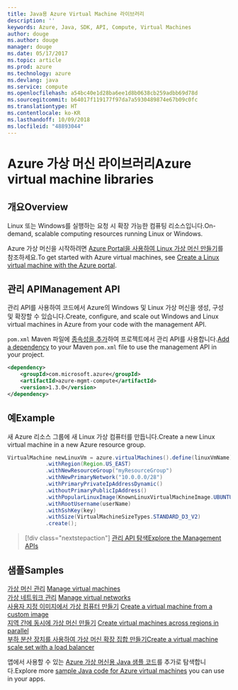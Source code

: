 ```yaml
---
title: Java용 Azure Virtual Machine 라이브러리
description: ''
keywords: Azure, Java, SDK, API, Compute, Virtual Machines
author: douge
ms.author: douge
manager: douge
ms.date: 05/17/2017
ms.topic: article
ms.prod: azure
ms.technology: azure
ms.devlang: java
ms.service: compute
ms.openlocfilehash: a54bc40e1d28ba6ee1d8b0638cb259adbb69d78d
ms.sourcegitcommit: b64017f119177f97da7a5930489874e67b09c0fc
ms.translationtype: HT
ms.contentlocale: ko-KR
ms.lasthandoff: 10/09/2018
ms.locfileid: "48893044"
---
```

# <a name="azure-virtual-machine-libraries"></a><span data-ttu-id="e0f0b-103">Azure 가상 머신 라이브러리</span><span class="sxs-lookup"><span data-stu-id="e0f0b-103">Azure virtual machine libraries</span></span>

## <a name="overview"></a><span data-ttu-id="e0f0b-104">개요</span><span class="sxs-lookup"><span data-stu-id="e0f0b-104">Overview</span></span>

<span data-ttu-id="e0f0b-105">Linux 또는 Windows를 실행하는 요청 시 확장 가능한 컴퓨팅 리소스입니다.</span><span class="sxs-lookup"><span data-stu-id="e0f0b-105">On-demand, scalable computing resources running Linux or Windows.</span></span>

<span data-ttu-id="e0f0b-106">Azure 가상 머신을 시작하려면 [Azure Portal을 사용하여 Linux 가상 머신 만들기](/azure/virtual-machines/linux/quick-create-portal)를 참조하세요.</span><span class="sxs-lookup"><span data-stu-id="e0f0b-106">To get started with Azure virtual machines, see [Create a Linux virtual machine with the Azure portal](/azure/virtual-machines/linux/quick-create-portal).</span></span>

## <a name="management-api"></a><span data-ttu-id="e0f0b-107">관리 API</span><span class="sxs-lookup"><span data-stu-id="e0f0b-107">Management API</span></span>

<span data-ttu-id="e0f0b-108">관리 API를 사용하여 코드에서 Azure의 Windows 및 Linux 가상 머신을 생성, 구성 및 확장할 수 있습니다.</span><span class="sxs-lookup"><span data-stu-id="e0f0b-108">Create, configure, and scale out Windows and Linux virtual machines in Azure from your code with the management API.</span></span>

<span data-ttu-id="e0f0b-109">`pom.xml` Maven 파일에 [종속성을 추가](https://maven.apache.org/guides/getting-started/index.html#How_do_I_use_external_dependencies)하여 프로젝트에서 관리 API를 사용합니다.</span><span class="sxs-lookup"><span data-stu-id="e0f0b-109">[Add a dependency](https://maven.apache.org/guides/getting-started/index.html#How_do_I_use_external_dependencies) to your Maven `pom.xml` file to use the management API in your project.</span></span>  

```XML
<dependency>
    <groupId>com.microsoft.azure</groupId>
    <artifactId>azure-mgmt-compute</artifactId>
    <version>1.3.0</version>
</dependency>
```   


## <a name="example"></a><span data-ttu-id="e0f0b-110">예</span><span class="sxs-lookup"><span data-stu-id="e0f0b-110">Example</span></span>

<span data-ttu-id="e0f0b-111">새 Azure 리소스 그룹에 새 Linux 가상 컴퓨터를 만듭니다.</span><span class="sxs-lookup"><span data-stu-id="e0f0b-111">Create a new Linux virtual machine in a new Azure resource group.</span></span>

```java
VirtualMachine newLinuxVm = azure.virtualMachines().define(linuxVmName)
            .withRegion(Region.US_EAST)
            .withNewResourceGroup("myResourceGroup")
            .withNewPrimaryNetwork("10.0.0.0/28")
            .withPrimaryPrivateIpAddressDynamic()
            .withoutPrimaryPublicIpAddress()
            .withPopularLinuxImage(KnownLinuxVirtualMachineImage.UBUNTU_SERVER_16_04_LTS)
            .withRootUsername(userName)
            .withSshKey(key)
            .withSize(VirtualMachineSizeTypes.STANDARD_D3_V2)
            .create();
```

> [!div class="nextstepaction"]
> [<span data-ttu-id="e0f0b-112">관리 API 탐색</span><span class="sxs-lookup"><span data-stu-id="e0f0b-112">Explore the Management APIs</span></span>](/java/api/overview/azure/virtualmachines/management)


## <a name="samples"></a><span data-ttu-id="e0f0b-113">샘플</span><span class="sxs-lookup"><span data-stu-id="e0f0b-113">Samples</span></span>

<span data-ttu-id="e0f0b-114">[가상 머신 관리][1] </span><span class="sxs-lookup"><span data-stu-id="e0f0b-114">[Manage virtual machines][1] </span></span>  
<span data-ttu-id="e0f0b-115">[가상 네트워크 관리][6] </span><span class="sxs-lookup"><span data-stu-id="e0f0b-115">[Manage virtual networks][6] </span></span>  
<span data-ttu-id="e0f0b-116">[사용자 지정 이미지에서 가상 컴퓨터 만들기][2] </span><span class="sxs-lookup"><span data-stu-id="e0f0b-116">[Create a virtual machine from a custom image][2] </span></span>  
<span data-ttu-id="e0f0b-117">[지역 간에 동시에 가상 머신 만들기][5]  </span><span class="sxs-lookup"><span data-stu-id="e0f0b-117">[Create virtual machines across regions in parallel][5]  </span></span>  
<span data-ttu-id="e0f0b-118">[부하 분산 장치를 사용하여 가상 머신 확장 집합 만들기][7]</span><span class="sxs-lookup"><span data-stu-id="e0f0b-118">[Create a virtual machine scale set with a load balancer][7]</span></span>    

[1]: ../docs-ref-conceptual/java-sdk-manage-virtual-machines.md
[2]: https://azure.microsoft.com/resources/samples/managed-disk-java-create-virtual-machine-using-custom-image/
[5]: ../docs-ref-conceptual/java-sdk-virtual-machines-in-parallel.md
[6]: ../docs-ref-conceptual/java-sdk-manage-virtual-networks.md
[7]: ../docs-ref-conceptual/java-sdk-manage-vm-scalesets.md

<span data-ttu-id="e0f0b-119">앱에서 사용할 수 있는 [Azure 가상 머신용 Java 샘플 코드](https://azure.microsoft.com/resources/samples/?platform=java&term=VM)를 추가로 탐색합니다.</span><span class="sxs-lookup"><span data-stu-id="e0f0b-119">Explore more [sample Java code for Azure virtual machines](https://azure.microsoft.com/resources/samples/?platform=java&term=VM) you can use in your apps.</span></span>